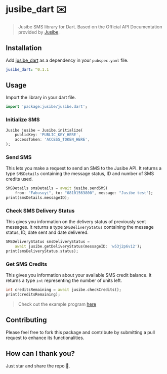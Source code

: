 # jusibe_dart ✉️ 

> Jusibe SMS library for Dart. Based on the Official API Documentation provided by [Jusibe](https://www.jusibe.com).

## Installation

Add [jusibe_dart](https://pub.dartlang.org/packages/jusibe) as a dependency in your `pubspec.yaml` file.

```yaml
jusibe_dart: ^0.1.1
```

## Usage

Import the library in your dart file.

```dart
import 'package:jusibe/jusibe.dart';
```

### Initialize SMS 

```dart
Jusibe jusibe = Jusibe.initialize(
    publicKey: 'PUBLIC_KEY_HERE',
    accessToken: 'ACCESS_TOKEN_HERE',
);
```

### Send SMS

This lets you make a request to send an SMS to the Jusibe API. It returns a type `SMSDetails` containing the message status, ID and number of SMS credits used.

```dart
SMSDetails smsDetails = await jusibe.sendSMS(
    from: "Fabusuyi", to: "08101563800", message: "Jusibe test");
print(smsDetails.messageID);
```

### Check SMS Delivery Status

This gives you information on the delivery status of previously sent messages. It returns a type `SMSDeliveryStatus` containing the message status, ID, date sent and date delivered.

```dart
SMSDeliveryStatus smsDeliveryStatus =
    await jusibe.getDeliveryStatus(messageID: 'w53j2p6v12');
print(smsDeliveryStatus.status);
```

### Get SMS Credits

This gives you information about your available SMS credit balance. It returns a type `int` representing the number of units left.

```dart
int creditsRemaining = await jusibe.checkCredits();
print(creditsRemaining);
```

> Check out the example program [here](https://github.com/thedejifab/jusibe_dart/example)

## Contributing

Please feel free to fork this package and contribute by submitting a pull request to enhance its functionalities.

## How can I thank you?

Just star and share the repo 🙂.



